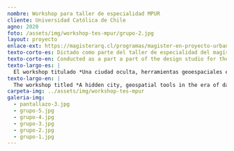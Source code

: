 ```yaml
---
nombre: Workshop para taller de especialidad MPUR
cliente: Universidad Católica de Chile
agno: 2020
foto: /assets/img/workshop-tes-mpur/grupo-2.jpg
layout: proyecto
enlace-ext: https://magisterarq.cl/programas/magister-en-proyecto-urbano/
texto-corto-es: Dictado como parte del taller de especialidad del magíster en proyecto urbano, de la facultad de arquitectura de Universidad Católica de Chile.
texto-corto-en: Conducted as a part a part of the design studio for the master in urban project, from the faculty of architecture of the Universidad Católica de Chile.
texto-largo-es: |
  El workshop titulado *Una ciudad oculta, herramientas geoespaciales en la era de los datos* fue desarrollado como un complemento al taller de especialidad del magíster en proyecto urbano, de la facultad de arquitectura de la Universidad Católica de Chile. El objetivo principal fue entregar herramientas para que los alumnos pudiesen analizar datos abiertos, sobre todo geoespaciales, para profundizar en su entendimiento del entorno urbano y así tomar decisiones más informadas. Otro aspecto relevante es que en el workshop sólo se utilizó software libre, para que los alumnos pudiesen seguir utilizándolo sin preocuparse por el costo de licencias a futuro. Las principales herramientas utilizadas fueron QGIS, Kepler.gl y el lenguaje de programación Python con la librería Pandas.
texto-largo-en: |
  The workshop titled *A hidden city, geospatial tools in the era of data" was developed as a complement to the speciality studio of the master in urban project, of the architecture faculty of the *Universidad Católica de Chile*. The main goal was to give students tools so they could analyze open data, particularly geospatial, to deepen their understanding of the urban environment, so they could make better informed choices. Another relevant aspect is that all the software used in the workshop is open source, so students are free to use it in the future without worrying about license fees or other aspects. The main tools used to analyze the data were: QGIS, Kepler.gl and the programming language Python with the library Pandas.
carpeta-img: ../assets/img/workshop-tes-mpur 
galeria-img:
  - pantallazo-3.jpg
  - grupo-5.jpg
  - grupo-4.jpg
  - grupo-3.jpg
  - grupo-2.jpg
  - grupo-1.jpg
---
```


